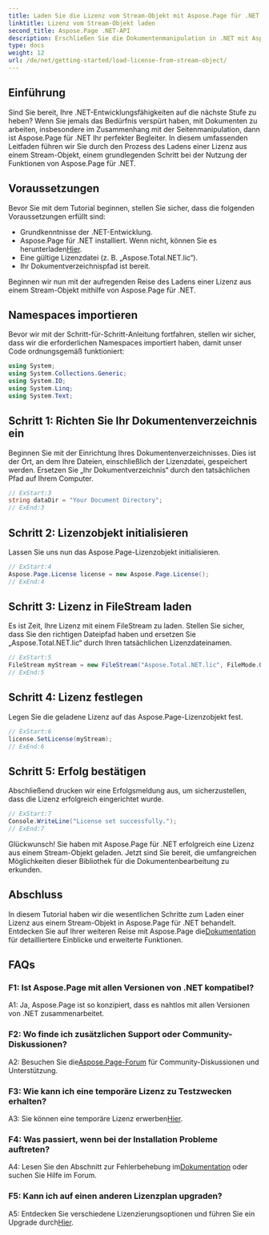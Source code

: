 ```yaml
---
title: Laden Sie die Lizenz vom Stream-Objekt mit Aspose.Page für .NET
linktitle: Lizenz vom Stream-Objekt laden
second_title: Aspose.Page .NET-API
description: Erschließen Sie die Dokumentenmanipulation in .NET mit Aspose.Page. Befolgen Sie unsere Anleitung, um Lizenzen nahtlos von Stream-Objekten zu laden.
type: docs
weight: 12
url: /de/net/getting-started/load-license-from-stream-object/
---
```

## Einführung

Sind Sie bereit, Ihre .NET-Entwicklungsfähigkeiten auf die nächste Stufe zu heben? Wenn Sie jemals das Bedürfnis verspürt haben, mit Dokumenten zu arbeiten, insbesondere im Zusammenhang mit der Seitenmanipulation, dann ist Aspose.Page für .NET Ihr perfekter Begleiter. In diesem umfassenden Leitfaden führen wir Sie durch den Prozess des Ladens einer Lizenz aus einem Stream-Objekt, einem grundlegenden Schritt bei der Nutzung der Funktionen von Aspose.Page für .NET.

## Voraussetzungen

Bevor Sie mit dem Tutorial beginnen, stellen Sie sicher, dass die folgenden Voraussetzungen erfüllt sind:

- Grundkenntnisse der .NET-Entwicklung.
-  Aspose.Page für .NET installiert. Wenn nicht, können Sie es herunterladen[Hier](https://releases.aspose.com/page/net/).
- Eine gültige Lizenzdatei (z. B. „Aspose.Total.NET.lic“).
- Ihr Dokumentverzeichnispfad ist bereit.

Beginnen wir nun mit der aufregenden Reise des Ladens einer Lizenz aus einem Stream-Objekt mithilfe von Aspose.Page für .NET.

## Namespaces importieren

Bevor wir mit der Schritt-für-Schritt-Anleitung fortfahren, stellen wir sicher, dass wir die erforderlichen Namespaces importiert haben, damit unser Code ordnungsgemäß funktioniert:

```csharp
using System;
using System.Collections.Generic;
using System.IO;
using System.Linq;
using System.Text;
```

## Schritt 1: Richten Sie Ihr Dokumentenverzeichnis ein

Beginnen Sie mit der Einrichtung Ihres Dokumentenverzeichnisses. Dies ist der Ort, an dem Ihre Dateien, einschließlich der Lizenzdatei, gespeichert werden. Ersetzen Sie „Ihr Dokumentverzeichnis“ durch den tatsächlichen Pfad auf Ihrem Computer.

```csharp
// ExStart:3
string dataDir = "Your Document Directory";
// ExEnd:3
```

## Schritt 2: Lizenzobjekt initialisieren

Lassen Sie uns nun das Aspose.Page-Lizenzobjekt initialisieren.

```csharp
// ExStart:4
Aspose.Page.License license = new Aspose.Page.License();
// ExEnd:4
```

## Schritt 3: Lizenz in FileStream laden

Es ist Zeit, Ihre Lizenz mit einem FileStream zu laden. Stellen Sie sicher, dass Sie den richtigen Dateipfad haben und ersetzen Sie „Aspose.Total.NET.lic“ durch Ihren tatsächlichen Lizenzdateinamen.

```csharp
// ExStart:5
FileStream myStream = new FileStream("Aspose.Total.NET.lic", FileMode.Open);
// ExEnd:5
```

## Schritt 4: Lizenz festlegen

Legen Sie die geladene Lizenz auf das Aspose.Page-Lizenzobjekt fest.

```csharp
// ExStart:6
license.SetLicense(myStream);
// ExEnd:6
```

## Schritt 5: Erfolg bestätigen

Abschließend drucken wir eine Erfolgsmeldung aus, um sicherzustellen, dass die Lizenz erfolgreich eingerichtet wurde.

```csharp
// ExStart:7
Console.WriteLine("License set successfully.");
// ExEnd:7
```

Glückwunsch! Sie haben mit Aspose.Page für .NET erfolgreich eine Lizenz aus einem Stream-Objekt geladen. Jetzt sind Sie bereit, die umfangreichen Möglichkeiten dieser Bibliothek für die Dokumentenbearbeitung zu erkunden.

## Abschluss

In diesem Tutorial haben wir die wesentlichen Schritte zum Laden einer Lizenz aus einem Stream-Objekt in Aspose.Page für .NET behandelt. Entdecken Sie auf Ihrer weiteren Reise mit Aspose.Page die[Dokumentation](https://reference.aspose.com/page/net/) für detailliertere Einblicke und erweiterte Funktionen.

## FAQs

### F1: Ist Aspose.Page mit allen Versionen von .NET kompatibel?

A1: Ja, Aspose.Page ist so konzipiert, dass es nahtlos mit allen Versionen von .NET zusammenarbeitet.

### F2: Wo finde ich zusätzlichen Support oder Community-Diskussionen?

 A2: Besuchen Sie die[Aspose.Page-Forum](https://forum.aspose.com/c/page/39) für Community-Diskussionen und Unterstützung.

### F3: Wie kann ich eine temporäre Lizenz zu Testzwecken erhalten?

 A3: Sie können eine temporäre Lizenz erwerben[Hier](https://purchase.aspose.com/temporary-license/).

### F4: Was passiert, wenn bei der Installation Probleme auftreten?

 A4: Lesen Sie den Abschnitt zur Fehlerbehebung im[Dokumentation](https://reference.aspose.com/page/net/) oder suchen Sie Hilfe im Forum.

### F5: Kann ich auf einen anderen Lizenzplan upgraden?

 A5: Entdecken Sie verschiedene Lizenzierungsoptionen und führen Sie ein Upgrade durch[Hier](https://purchase.aspose.com/buy).